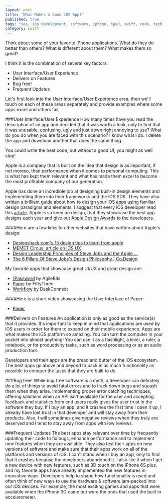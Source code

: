 ```yaml
---
layout: post
title: "What Makes a Good iOS App?"
published: true
tags: "ios, ios development, software, iphone, ipad, swift, code, tech rapport, techrapport, swift, extensions, xcode, swift 2.0"
category: swift
---
```


Think about some of your favorite iPhone applications.  What do they do better than others?  What is different about them?  What makes them so great?

I think it is the combination of several key factors.

* User Interface/User Experience
* Delivers on Features
* Bug free!
* Frequent Updates

Let's first look into the User Interface/User Experience area, then we'll touch on each of these areas separately and provide examples where some apps excel and others fail.

###User Interface/User Experience
How many times have you read the description of an app and decided that it was worth a look, only to find that it was unusable, confusing, ugly and just down right annoying to use?  What do you do when you are faced with this scenario?  I know what I do.  I delete the app and download another that does the same thing.

You could write the best code, but without a good UI, you might as well stop!

Apple is a company that is built on the idea that design is as important, if not moreso, than performance when it comes to personal computing.  This is what has kept them relevant and what has made them excel to become the most profitable company of our generation.

Apple has done an incredible job at designing built-in design elements and implementing them into their frameworks and the iOS SDK.  They have also written a brilliant guide about how to design your iOS apps using familiar design paradigms and elements.  I suggest that every iOS developer read this [article](https://developer.apple.com/design/).  Apple is so keen on design, that they showcase the best app designs each year and give out [Apple Design Awards](https://en.wikipedia.org/wiki/Apple_Design_Awards) to the developers.

####Here are a few links to other websites that have written about Apple's design:

* [Designshack.com's 15 design tips to learn from apple](http://designshack.net/articles/inspiration/15-design-tips-to-learn-from-apple)
* [MEMET Circus' article on iOS UX](http://memetcircus.com/?p=87)
* [Design Leadership Principles of Steve Jobs and the Apple ...](http://www.girvin.com/blog/?p=5202)
* [The 6 Pillars Of Steve Jobs's Design Philosophy | Co.Design](http://www.fastcodesign.com/1665375/the-6-pillars-of-steve-jobss-design-philosophy)

My favorite apps that showcase great UI/UX and great design are:

* [1Password](https://agilebits.com/onepassword) by AgileBits
* [Paper](http://www.fiftythree.com/paper) by FiftyThree
* [Workflow](https://my.workflow.is/) by DeskConnect

####Here is a short video showcasing the User Interface of Paper:
* [Paper](https://fiftythree.github.io/assets.fiftythree.com/videos/paper/paper-web-1080.mp4)
    
###Delivers on Features
An application is only as good as the service(s) that it provides. It's important to keep in mind that applications are used by iOS users in order for them to expand on their mobile experience. Apps are what makes the iOS platform so amazing.  You can turn the computer in your pocket into almost anything!  You can use it as a flashlight, a level, a ruler, a notebook, or for productivity tasks, such as word processing or as an audio production tool. 

Developers and their apps are the bread and butter of the iOS ecosystem.  The best apps go above and beyond to pack in as much functionality as possible to conquer the tasks that they are built to do. 

###Bug free!
While bug free software is a myth, a developer can definitely do a lot of things to avoid fatal errors and to track down bugs and squash them when they arise.  Implementing proper error catching techniques, offering solutions when an API isn't available for the user and accepting feedback and statistics from end users really gives the user trust in the software they buy.  If I buy an app, and it crashes the first time I open it up, I already have lost trust in that developer and will stay away from their products.  Also, I will sometimes give negative reviews when they truly are deserved and I tend to stay away from apps with low reviews.


###Frequent Updates
The best apps stay relevant over time by frequently updating their code to fix bugs, enhance performance and to implement new features when they are available.  They also test their apps on new versions of software and make sure that their apps work on all of the platforms and versions of iOS.  I can't stand when I buy an app, only to find that it crashes because the developers abandoned it.  I also like it when I get a new device with new features, such as 3D touch on the iPhone 6S plus, and my favorite apps have already implemented the new features in innovative ways.  Developers help to shape how functionality is used and often think of new ways to use the hardware & software jam-packed into our iOS devices.  For example, the most exciting games and apps that were available when the iPhone 3G came out were the ones that used the built in accelerometer.